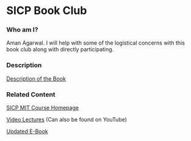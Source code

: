 # SICP Book Club

### Who am I?

Aman Agarwal. I will help with some of the logistical concerns with this book club along with directly participating.

### Description

[Description of the Book](https://www.reddit.com/r/compsci/comments/1rw5jy/who_should_read_sicp/cdrjadg) 

### Related Content

[SICP MIT Course Homepage](http://ocw.mit.edu/courses/electrical-engineering-and-computer-science/6-001-structure-and-interpretation-of-computer-programs-spring-2005/)

[Video Lectures](http://ocw.mit.edu/courses/electrical-engineering-and-computer-science/6-001-structure-and-interpretation-of-computer-programs-spring-2005/video-lectures/) (Can also be found on YouTube)

[Updated E-Book](https://sicpebook.wordpress.com/ebook/) 